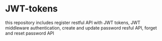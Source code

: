 # JWT-tokens
this repository includes register restful API with JWT tokens, JWT middleware authentication, create and update password resful API, forget and reset password API
